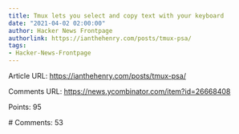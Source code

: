 ```yaml
---
title: Tmux lets you select and copy text with your keyboard
date: "2021-04-02 02:00:00"
author: Hacker News Frontpage
authorlink: https://ianthehenry.com/posts/tmux-psa/
tags:
- Hacker-News-Frontpage
---
```


<p>Article URL: <a href="https://ianthehenry.com/posts/tmux-psa/">https://ianthehenry.com/posts/tmux-psa/</a></p>
<p>Comments URL: <a href="https://news.ycombinator.com/item?id=26668408">https://news.ycombinator.com/item?id=26668408</a></p>
<p>Points: 95</p>
<p># Comments: 53</p>
